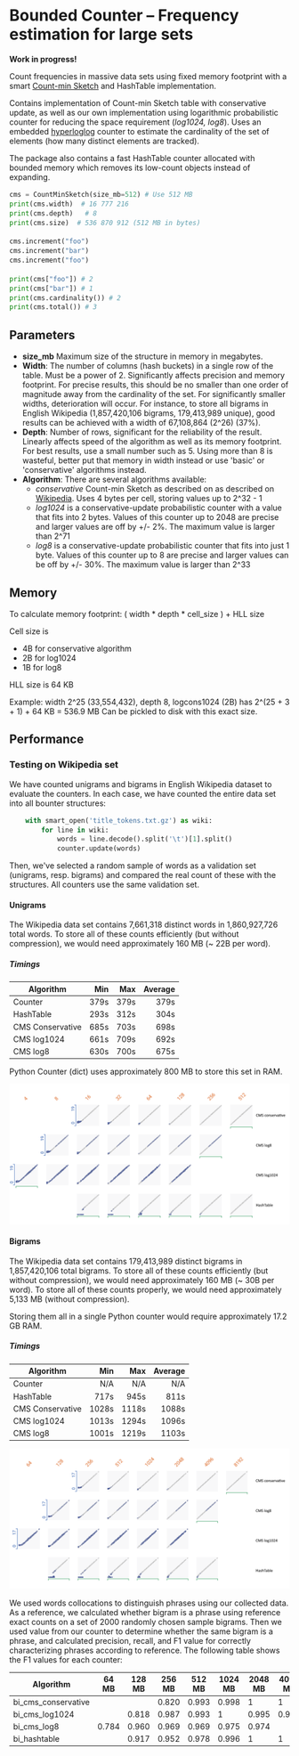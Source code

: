 Bounded Counter – Frequency estimation for large sets
======================================================================

**Work in progress!**

Count frequencies in massive data sets using fixed memory footprint with a smart
[Count-min Sketch](https://en.wikipedia.org/wiki/Count%E2%80%93min_sketch) and HashTable implementation.

Contains implementation of Count-min Sketch table with conservative update, as well as our own implementation
using logarithmic probabilistic counter for reducing the space requirement (*log1024, log8*).
Uses an embedded [hyperloglog](https://github.com/ascv/HyperLogLog) counter to estimate the cardinality of the set of elements (how many distinct elements are tracked).

The package also contains a fast HashTable counter allocated with bounded memory which removes its low-count objects
instead of expanding.

```python
cms = CountMinSketch(size_mb=512) # Use 512 MB
print(cms.width)  # 16 777 216
print(cms.depth)   # 8
print(cms.size)  # 536 870 912 (512 MB in bytes)

cms.increment("foo")
cms.increment("bar")
cms.increment("foo")

print(cms["foo"]) # 2
print(cms["bar"]) # 1
print(cms.cardinality()) # 2
print(cms.total()) # 3
```

Parameters
----------

-   **size_mb** Maximum size of the structure in memory in megabytes.
-   **Width**: The number of columns (hash buckets) in a single row of the table. Must be a power of 2.
    Significantly affects precision and memory footprint. For precise results, this should be no smaller than one
    order of magnitude away from the cardinality of the set.
    For significantly smaller widths, deterioration will occur.
    For instance, to store all bigrams in English Wikipedia (1,857,420,106 bigrams, 179,413,989 unique),
    good results can be achieved with a width of 67,108,864 (2^26) (37%).
-   **Depth**: Number of rows, significant for the reliability of the result. Linearly affects speed of the
    algorithm as well as its memory footprint. For best results, use a small number such as 5.
    Using more than 8 is wasteful, better put that memory
    in width instead or use 'basic' or 'conservative' algorithms instead.
-   **Algorithm**: There are several algorithms available:
    -   *conservative* Count-min Sketch as described on as described on [Wikipedia](https://en.wikipedia.org/wiki/Count%E2%80%93min_sketch).
        Uses 4 bytes per cell, storing values up to 2^32 - 1
    -   *log1024* is a conservative-update probabilistic counter with a value that fits into 2 bytes. Values of this counter
        up to 2048 are precise and larger values are off by +/- 2%. The maximum value is larger than 2^71
    -   *log8* is a conservative-update probabilistic counter that fits into just 1 byte. Values of this counter
        up to 8 are precise and larger values can be off by +/- 30%. The maximum value is larger than 2^33        

Memory
------
To calculate memory footprint:
    ( width * depth * cell_size ) + HLL size

Cell size is
   - 4B for conservative algorithm
   - 2B for log1024
   - 1B for log8
   
HLL size is 64 KB

Example:
    width 2^25 (33,554,432), depth 8, logcons1024 (2B) has 2^(25 + 3 + 1) + 64 KB = 536.9 MB
    Can be pickled to disk with this exact size.

Performance
-----------
### Testing on Wikipedia set
We have counted unigrams and bigrams in English Wikipedia dataset to evaluate the counters.
In each case, we have counted the entire data set into all bounter structures:

```python
    with smart_open('title_tokens.txt.gz') as wiki:
        for line in wiki:
            words = line.decode().split('\t')[1].split()
            counter.update(words)
```

Then, we've selected a random sample of words as a validation set (unigrams, resp. bigrams) and compared the real
count of these with the structures.
All counters use the same validation set.

#### Unigrams
The Wikipedia data set contains 7,661,318 distinct words in 1,860,927,726 total words. To store all of 
these counts efficiently (but without compression), we would need approximately 160 MB (~ 22B per word).

##### Timings

| Algorithm        |        Min  |         Max |     Average |
|------------------|------------:|------------:|------------:|
| Counter          |       379s  |        379s |        379s |
| HashTable        |       293s  |        312s |        304s |
| CMS Conservative |       685s  |        703s |        698s |
| CMS log1024      |       661s  |        709s |        692s |
| CMS log8         |       630s  |        700s |        675s |


Python Counter (dict) uses approximately 800 MB to store this set in RAM.
 
![Precision on unigrams data](docs/bounter_unigrams_wiki.png)

#### Bigrams
The Wikipedia data set contains 179,413,989 distinct bigrams in 1,857,420,106 total bigrams.
To store all of these counts efficiently (but without compression), we would need approximately 160 MB (~ 30B per word).
To store all of these counts properly, we would need approximately 5,133 MB (without compression).

Storing them all in a single Python counter would require approximately 17.2 GB RAM. 

##### Timings

| Algorithm        |        Min  |         Max |     Average |
|------------------|------------:|------------:|------------:|
| Counter          |         N/A |         N/A |         N/A |
| HashTable        |       717s  |        945s |        811s |
| CMS Conservative |      1028s  |       1118s |       1088s |
| CMS log1024      |      1013s  |       1294s |       1096s |
| CMS log8         |      1001s  |       1219s |       1103s |


![Precision on bigrams data](docs/bounter_bigrams_wiki.png)

We used words collocations to distinguish phrases using our collected data. As a reference,
we calculated whether bigram is a phrase using reference exact counts on a set of 2000 randomly
chosen sample bigrams. Then we used value from our counter to determine whether the same bigram is a phrase,
and calculated precision, recall, and F1 value for correctly characterizing phrases according to
 reference. The following table shows the F1 values for each counter: 

Algorithm | 64 MB | 128 MB | 256 MB | 512 MB | 1024 MB | 2048 MB | 4096 MB | 8192 MB
----------|-------|--------|--------|--------|---------|---------|---------|--------
bi_cms_conservative |  |  | 0.820 | 0.993 | 0.998 | 1 | 1 | 1
bi_cms_log1024 |  | 0.818 | 0.987 | 0.993 | 1 | 0.995 | 0.998 | 
bi_cms_log8 | 0.784 | 0.960 | 0.969 | 0.969 | 0.975 | 0.974 |  | 
bi_hashtable |  | 0.917 | 0.952 | 0.978 | 0.996 | 1 | 1 |  

